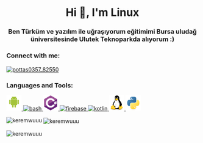 <h1 align="center">Hi 👋, I'm Linux</h1>
<h3 align="center">Ben Türküm ve yazılım ile uğraşıyorum eğitimimi Bursa uludağ üniversitesinde Ulutek Teknoparkda alıyorum :)</h3>

<h3 align="left">Connect with me:</h3>
<p align="left">
<a href="https://discord.gg/pottas0357_82550" target="blank"><img align="center" src="https://raw.githubusercontent.com/rahuldkjain/github-profile-readme-generator/master/src/images/icons/Social/discord.svg" alt="pottas0357_82550" height="30" width="40" /></a>
</p>

<h3 align="left">Languages and Tools:</h3>
<p align="left"> <a href="https://developer.android.com" target="_blank" rel="noreferrer"> <img src="https://raw.githubusercontent.com/devicons/devicon/master/icons/android/android-original-wordmark.svg" alt="android" width="40" height="40"/> </a> <a href="https://www.gnu.org/software/bash/" target="_blank" rel="noreferrer"> <img src="https://www.vectorlogo.zone/logos/gnu_bash/gnu_bash-icon.svg" alt="bash" width="40" height="40"/> </a> <a href="https://www.w3schools.com/cs/" target="_blank" rel="noreferrer"> <img src="https://raw.githubusercontent.com/devicons/devicon/master/icons/csharp/csharp-original.svg" alt="csharp" width="40" height="40"/> </a> <a href="https://firebase.google.com/" target="_blank" rel="noreferrer"> <img src="https://www.vectorlogo.zone/logos/firebase/firebase-icon.svg" alt="firebase" width="40" height="40"/> </a> <a href="https://kotlinlang.org" target="_blank" rel="noreferrer"> <img src="https://www.vectorlogo.zone/logos/kotlinlang/kotlinlang-icon.svg" alt="kotlin" width="40" height="40"/> </a> <a href="https://www.linux.org/" target="_blank" rel="noreferrer"> <img src="https://raw.githubusercontent.com/devicons/devicon/master/icons/linux/linux-original.svg" alt="linux" width="40" height="40"/> </a> <a href="https://www.python.org" target="_blank" rel="noreferrer"> <img src="https://raw.githubusercontent.com/devicons/devicon/master/icons/python/python-original.svg" alt="python" width="40" height="40"/> </a> </p>

<p><img align="left" src="https://github-readme-stats.vercel.app/api/top-langs?username=keremwuuu&show_icons=true&locale=en&layout=compact" alt="keremwuuu" /></p>

<p>&nbsp;<img align="center" src="https://github-readme-stats.vercel.app/api?username=keremwuuu&show_icons=true&locale=en" alt="keremwuuu" /></p>

<p><img align="center" src="https://github-readme-streak-stats.herokuapp.com/?user=keremwuuu&" alt="keremwuuu" /></p>
